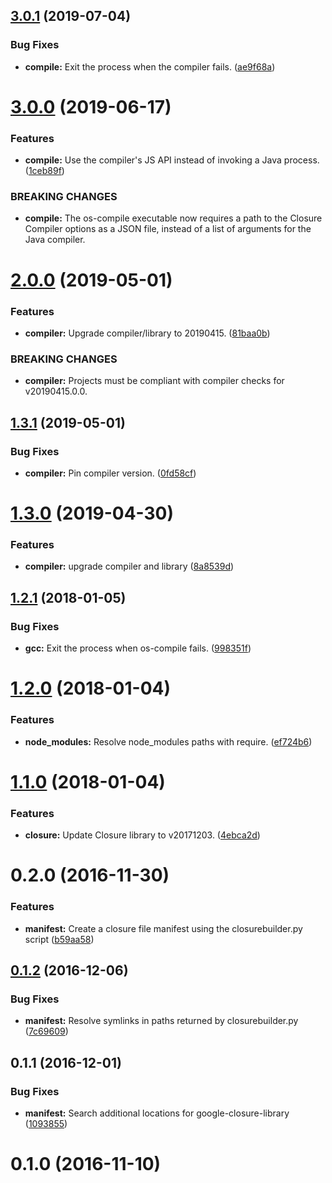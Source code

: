 ## [3.0.1](https://github.com/ngageoint/opensphere-build-closure-helper/compare/v3.0.0...v3.0.1) (2019-07-04)


### Bug Fixes

* **compile:** Exit the process when the compiler fails. ([ae9f68a](https://github.com/ngageoint/opensphere-build-closure-helper/commit/ae9f68a))

# [3.0.0](https://github.com/ngageoint/opensphere-build-closure-helper/compare/v2.0.0...v3.0.0) (2019-06-17)


### Features

* **compile:** Use the compiler's JS API instead of invoking a Java process. ([1ceb89f](https://github.com/ngageoint/opensphere-build-closure-helper/commit/1ceb89f))


### BREAKING CHANGES

* **compile:** The os-compile executable now requires a path to the Closure Compiler options as a JSON file, instead of a list of arguments for the Java compiler.

# [2.0.0](https://github.com/ngageoint/opensphere-build-closure-helper/compare/v1.3.1...v2.0.0) (2019-05-01)


### Features

* **compiler:** Upgrade compiler/library to 20190415. ([81baa0b](https://github.com/ngageoint/opensphere-build-closure-helper/commit/81baa0b))


### BREAKING CHANGES

* **compiler:** Projects must be compliant with compiler checks for v20190415.0.0.

## [1.3.1](https://github.com/ngageoint/opensphere-build-closure-helper/compare/v1.3.0...v1.3.1) (2019-05-01)


### Bug Fixes

* **compiler:** Pin compiler version. ([0fd58cf](https://github.com/ngageoint/opensphere-build-closure-helper/commit/0fd58cf))

# [1.3.0](https://github.com/ngageoint/opensphere-build-closure-helper/compare/v1.2.1...v1.3.0) (2019-04-30)


### Features

* **compiler:** upgrade compiler and library ([8a8539d](https://github.com/ngageoint/opensphere-build-closure-helper/commit/8a8539d))

<a name="1.2.1"></a>
## [1.2.1](https://github.com/ngageoint/opensphere-build-closure-helper/compare/v1.2.0...v1.2.1) (2018-01-05)


### Bug Fixes

* **gcc:** Exit the process when os-compile fails. ([998351f](https://github.com/ngageoint/opensphere-build-closure-helper/commit/998351f))

<a name="1.2.0"></a>
# [1.2.0](https://github.com/ngageoint/opensphere-build-closure-helper/compare/v1.1.0...v1.2.0) (2018-01-04)


### Features

* **node_modules:** Resolve node_modules paths with require. ([ef724b6](https://github.com/ngageoint/opensphere-build-closure-helper/commit/ef724b6))

<a name="1.1.0"></a>
# [1.1.0](https://github.com/ngageoint/opensphere-build-closure-helper/compare/v1.0.0...v1.1.0) (2018-01-04)


### Features

* **closure:** Update Closure library to v20171203. ([4ebca2d](https://github.com/ngageoint/opensphere-build-closure-helper/commit/4ebca2d))

<a name="0.2.0"></a>
# 0.2.0 (2016-11-30)

### Features

* **manifest:** Create a closure file manifest using the closurebuilder.py script ([b59aa58](https://gitlab.devops.geointservices.io/uncanny-cougar/bits-closure-helper/commit/b59aa58))



<a name="0.1.2"></a>
## [0.1.2](http://git.stwan.bits:7999/wv/bits-closure-helper/compare/v0.1.1...v0.1.2) (2016-12-06)


### Bug Fixes

* **manifest:** Resolve symlinks in paths returned by closurebuilder.py ([7c69609](http://git.stwan.bits:7999/wv/bits-closure-helper/commits/7c69609))



<a name="0.1.1"></a>
## 0.1.1 (2016-12-01)


### Bug Fixes

* **manifest:** Search additional locations for google-closure-library ([1093855](http://git.stwan.bits:7999/wv/bits-closure-helper/commits/1093855))


<a name="0.1.0"></a>
# 0.1.0 (2016-11-10)
